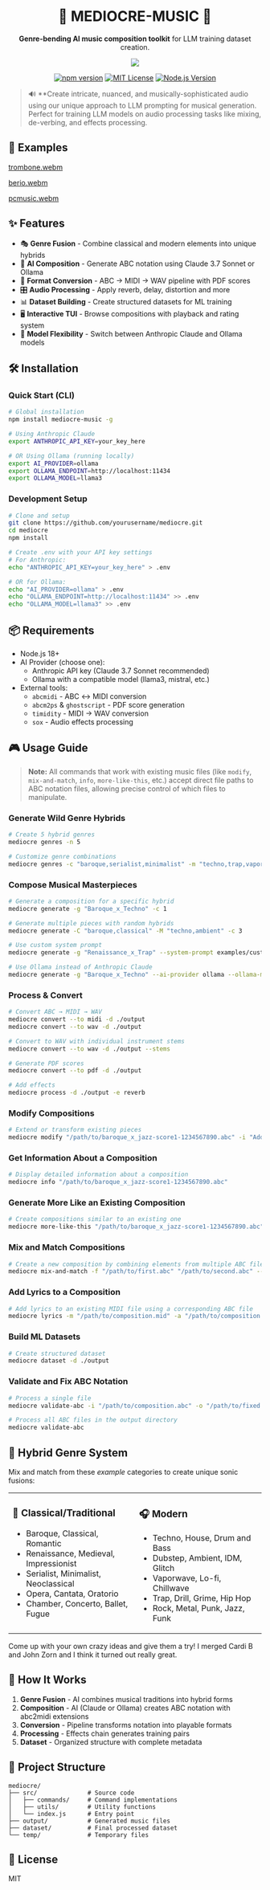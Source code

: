 <div align="center">
  
# 🎵 MEDIOCRE-MUSIC 🎵

**Genre-bending AI music composition toolkit** for LLM training dataset creation.

![](./screenshot.png)

[![npm version](https://img.shields.io/npm/v/mediocre-music.svg?style=flat-square)](https://www.npmjs.com/package/mediocre-music)
[![MIT License](https://img.shields.io/badge/license-MIT-blue.svg?style=flat-square)](LICENSE)
[![Node.js Version](https://img.shields.io/badge/node-%3E%3D18-brightgreen.svg?style=flat-square)](https://nodejs.org)

</div>

> 🔊 **Create intricate, nuanced, and musically-sophisticated audio using our unique approach to LLM prompting for musical generation. Perfect for training LLM models on audio processing tasks like mixing, de-verbing, and effects processing.

## 🚀 Examples
[trombone.webm](https://github.com/user-attachments/assets/46cb7ad7-7d10-40ed-9cd5-aabb389450cc)

[berio.webm](https://github.com/user-attachments/assets/0926e777-8809-41e6-b963-464ed5f33a4f)
  
[pcmusic.webm](https://github.com/user-attachments/assets/bf2a1b1d-3582-4790-8b4b-8f40a7498944)

## ✨ Features

- 🎭 **Genre Fusion** - Combine classical and modern elements into unique hybrids
- 🤖 **AI Composition** - Generate ABC notation using Claude 3.7 Sonnet or Ollama
- 🎼 **Format Conversion** - ABC → MIDI → WAV pipeline with PDF scores
- 🎛️ **Audio Processing** - Apply reverb, delay, distortion and more
- 📊 **Dataset Building** - Create structured datasets for ML training
- 🖥️ **Interactive TUI** - Browse compositions with playback and rating system
- 🔄 **Model Flexibility** - Switch between Anthropic Claude and Ollama models

## 🛠️ Installation

### Quick Start (CLI)

```bash
# Global installation
npm install mediocre-music -g

# Using Anthropic Claude
export ANTHROPIC_API_KEY=your_key_here

# OR Using Ollama (running locally)
export AI_PROVIDER=ollama
export OLLAMA_ENDPOINT=http://localhost:11434
export OLLAMA_MODEL=llama3
```

### Development Setup

```bash
# Clone and setup
git clone https://github.com/yourusername/mediocre.git
cd mediocre
npm install

# Create .env with your API key settings
# For Anthropic:
echo "ANTHROPIC_API_KEY=your_key_here" > .env

# OR for Ollama:
echo "AI_PROVIDER=ollama" > .env
echo "OLLAMA_ENDPOINT=http://localhost:11434" >> .env
echo "OLLAMA_MODEL=llama3" >> .env
```

## 📦 Requirements

- Node.js 18+
- AI Provider (choose one):
  - Anthropic API key (Claude 3.7 Sonnet recommended)
  - Ollama with a compatible model (llama3, mistral, etc.)
- External tools:
  - `abcmidi` - ABC ↔ MIDI conversion
  - `abcm2ps` & `ghostscript` - PDF score generation
  - `timidity` - MIDI → WAV conversion
  - `sox` - Audio effects processing

## 🎮 Usage Guide

> **Note:** All commands that work with existing music files (like `modify`, `mix-and-match`, `info`, `more-like-this`, etc.) accept direct file paths to ABC notation files, allowing precise control of which files to manipulate.

### Generate Wild Genre Hybrids

```bash
# Create 5 hybrid genres
mediocre genres -n 5

# Customize genre combinations
mediocre genres -c "baroque,serialist,minimalist" -m "techno,trap,vaporwave" -n 3
```

### Compose Musical Masterpieces

```bash
# Generate a composition for a specific hybrid
mediocre generate -g "Baroque_x_Techno" -c 1

# Generate multiple pieces with random hybrids
mediocre generate -C "baroque,classical" -M "techno,ambient" -c 3

# Use custom system prompt
mediocre generate -g "Renaissance_x_Trap" --system-prompt examples/custom-system-prompt.txt

# Use Ollama instead of Anthropic Claude
mediocre generate -g "Baroque_x_Techno" --ai-provider ollama --ollama-model llama3
```

### Process & Convert

```bash
# Convert ABC → MIDI → WAV
mediocre convert --to midi -d ./output
mediocre convert --to wav -d ./output

# Convert to WAV with individual instrument stems
mediocre convert --to wav -d ./output --stems

# Generate PDF scores
mediocre convert --to pdf -d ./output

# Add effects
mediocre process -d ./output -e reverb
```

### Modify Compositions

```bash
# Extend or transform existing pieces
mediocre modify "/path/to/baroque_x_jazz-score1-1234567890.abc" -i "Add a dramatic breakdown with harpsichord solo"
```

### Get Information About a Composition

```bash
# Display detailed information about a composition
mediocre info "/path/to/baroque_x_jazz-score1-1234567890.abc"
```

### Generate More Like an Existing Composition

```bash
# Create compositions similar to an existing one
mediocre more-like-this "/path/to/baroque_x_jazz-score1-1234567890.abc" -c 2 --solo
```

### Mix and Match Compositions

```bash
# Create a new composition by combining elements from multiple ABC files
mediocre mix-and-match -f "/path/to/first.abc" "/path/to/second.abc" --instruments "Piano,Violin,Synthesizer"
```

### Add Lyrics to a Composition

```bash
# Add lyrics to an existing MIDI file using a corresponding ABC file
mediocre lyrics -m "/path/to/composition.mid" -a "/path/to/composition.abc" -p "A song about the beauty of nature" --instruments "Piano,Vocals"
```

### Build ML Datasets

```bash
# Create structured dataset
mediocre dataset -d ./output
```

### Validate and Fix ABC Notation

```bash
# Process a single file
mediocre validate-abc -i "/path/to/composition.abc" -o "/path/to/fixed.abc"

# Process all ABC files in the output directory
mediocre validate-abc
```

## 🎯 Hybrid Genre System

Mix and match from these *example* categories to create unique sonic fusions:

<table>
<tr>
<td width="50%" valign="top">

### 🎻 Classical/Traditional
- Baroque, Classical, Romantic
- Renaissance, Medieval, Impressionist
- Serialist, Minimalist, Neoclassical
- Opera, Cantata, Oratorio
- Chamber, Concerto, Ballet, Fugue

</td>
<td width="50%" valign="top">

### 🎧 Modern
- Techno, House, Drum and Bass
- Dubstep, Ambient, IDM, Glitch
- Vaporwave, Lo-fi, Chillwave
- Trap, Drill, Grime, Hip Hop
- Rock, Metal, Punk, Jazz, Funk

</td>
</tr>
</table>

Come up with your own crazy ideas and give them a try! I merged Cardi B and
John Zorn and I think it turned out really great.

## 🧠 How It Works

1. **Genre Fusion** - AI combines musical traditions into hybrid forms
2. **Composition** - AI (Claude or Ollama) creates ABC notation with abc2midi extensions
3. **Conversion** - Pipeline transforms notation into playable formats
4. **Processing** - Effects chain generates training pairs
5. **Dataset** - Organized structure with complete metadata

## 📁 Project Structure

```
mediocre/
├── src/              # Source code
│   ├── commands/     # Command implementations
│   ├── utils/        # Utility functions
│   └── index.js      # Entry point
├── output/           # Generated music files 
├── dataset/          # Final processed dataset
└── temp/             # Temporary files
```

## 📄 License

MIT
